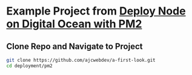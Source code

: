 # Example Project from [Deploy Node on Digital Ocean with PM2](https://ajcwebdev.com/2021/06/12/deploy-node-on-digital-ocean-with-pm2/)

## Clone Repo and Navigate to Project

```bash
git clone https://github.com/ajcwebdev/a-first-look.git
cd deployment/pm2
```